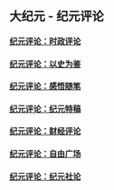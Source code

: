 ## 大纪元 - 纪元评论

#### [纪元评论：时政评论](indexes/nsc1025/README.md?03190330)
#### [纪元评论：以史为鉴](indexes/nsc1028/README.md?03190330)
#### [纪元评论：感悟随笔](indexes/nsc1035/README.md?03190330)
#### [纪元评论：纪元特稿](indexes/nsc424/README.md?03190330)
#### [纪元评论：财经评论](indexes/nsc1026/README.md?03190330)
#### [纪元评论：自由广场](indexes/nsc993/README.md?03190330)
#### [纪元评论：纪元社论](indexes/nsc422/README.md?03190330)
